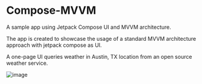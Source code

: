 # Compose-MVVM
A sample app using Jetpack Compose UI and MVVM architecture. 

The app is created to showcase the usage of a standard MVVM architecture approach with jetpack compose as UI.

A one-page UI queries weather in Austin, TX location from an open source weather service. 


![image](https://user-images.githubusercontent.com/33650124/149684408-0d636a72-cb93-4d67-9bf4-9c1bbdd9e207.png)
